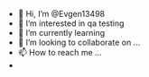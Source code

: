 - 👋 Hi, I’m @Evgen13498
- 👀 I’m interested in  qa testing
- 🌱 I’m currently learning 
- 💞️ I’m looking to collaborate on ...
- 📫 How to reach me ...
-

<!---
Evgen13498/Evgen13498 is a ✨ special ✨ repository because its `README.md` (this file) appears on your GitHub profile.
You can click the Preview link to take a look at your changes.
--->
